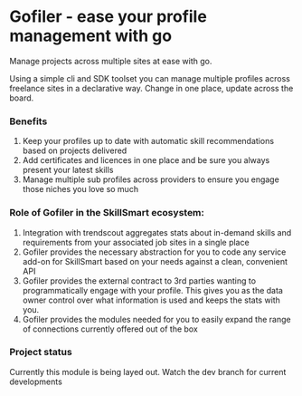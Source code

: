 # Gofiler - ease your profile management with go 

Manage projects across multiple sites at ease with go. 

Using a simple cli and SDK toolset you can manage multiple profiles across
freelance sites in a declarative way. Change in one place, update across the board.

### Benefits
1. Keep your profiles up to date with automatic skill recommendations based on projects delivered
2. Add certificates and licences in one place and be sure you always present your latest skills
3. Manage multiple sub profiles across providers to ensure you engage those niches you love so much

### Role of Gofiler in the SkillSmart ecosystem:
1. Integration with trendscout aggregates stats about in-demand skills and requirements from your associated job sites
in a single place
2. Gofiler provides the necessary abstraction for you to code any service add-on for SkillSmart based on your needs against
a clean, convenient API
3. Gofiler provides the external contract to 3rd parties wanting to programmatically engage with your profile. This gives
you as the data owner control over what information is used and keeps the stats with you.
4. Gofiler provides the modules needed for you to easily expand the range of connections currently offered out of the box


### Project status
Currently this module is being layed out. Watch the dev branch for current developments
